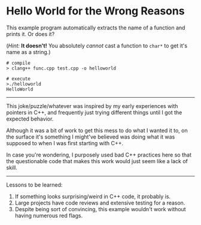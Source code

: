 # Hello World for the Wrong Reasons

This example program automatically extracts the name of a function and prints
it. Or does it?

(_Hint:_ **It doesn't!** You absolutely _cannot_ cast a function to `char*` to
get it's name as a string.)

```shell
# compile
> clang++ func.cpp test.cpp -o helloworld

# execute
>./helloworld
HelloWorld
```

---

This joke/puzzle/whatever was inspired by my early experiences with pointers in
C++, and frequently just trying different things until I got the expected
behavior.

Although it was a bit of work to get this mess to do what I wanted it
to, on the surface it's something I might've believed was doing what it was
supposed to when I was first starting with C++.

In case you're wondering, I purposely used bad C++ practices here so that the
questionable code that makes this work would just seem like a lack of skill.

---

Lessons to be learned:

1. If something looks surprising/weird in C++ code, it probably is.
2. Large projects have code reviews and extensive testing for a reason.
3. Despite being sort of convincing, this example wouldn't work without having
   numerous red flags.
